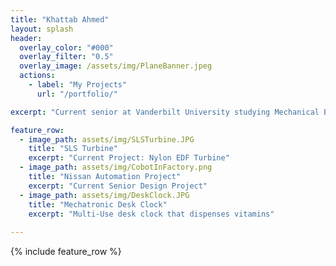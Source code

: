 ```yaml
---
title: "Khattab Ahmed"
layout: splash
header:
  overlay_color: "#000"
  overlay_filter: "0.5"
  overlay_image: /assets/img/PlaneBanner.jpeg
  actions:
    - label: "My Projects"
      url: "/portfolio/"

excerpt: "Current senior at Vanderbilt University studying Mechanical Engineering. Passionate about making an impact on the world within the Aviation Industry. This website shares a little bit of my experiece and current projects . Feel free to contact me to discuss any opportunities or questions."

feature_row:
  - image_path: assets/img/SLSTurbine.JPG
    title: "SLS Turbine"
    excerpt: "Current Project: Nylon EDF Turbine"
  - image_path: assets/img/CobotInFactory.png
    title: "Nissan Automation Project"
    excerpt: "Current Senior Design Project"
  - image_path: assets/img/DeskClock.JPG
    title: "Mechatronic Desk Clock"
    excerpt: "Multi-Use desk clock that dispenses vitamins"  
   
---
```


{% include feature_row %}

